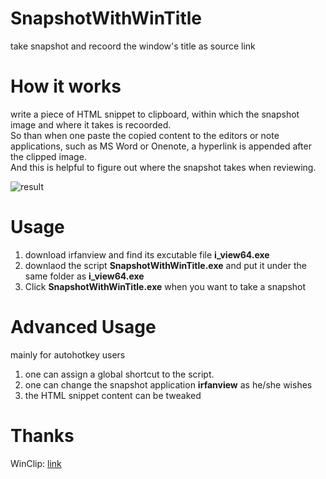 # SnapshotWithWinTitle
take snapshot and recoord the window's title as source link

# How it works
write a piece of HTML snippet to clipboard, within which  the snapshot image and where it takes is recoorded.  
So than when one paste the copied content to the editors or note applications, such as MS Word or Onenote, a hyperlink is appended after the clipped image.   
And this is helpful to figure out where the snapshot takes when reviewing.

![result](https://github.com/valuex/SnapshotWithWinTitle/blob/master/Results.png)

# Usage
1. download irfanview and find its excutable file **i_view64.exe** 
2. downlaod the script **SnapshotWithWinTitle.exe** and put it under the same folder as **i_view64.exe** 
3. Click **SnapshotWithWinTitle.exe** when you want to take a snapshot

# Advanced Usage
mainly for autohotkey users
1. one can assign a global shortcut to the script.
2. one can change the snapshot application **irfanview** as he/she wishes
3. the HTML snippet content can be tweaked

# Thanks
WinClip: [link](https://www.autohotkey.com/boards/viewtopic.php?f=6&t=29314)


